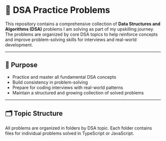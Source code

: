 # 📘 DSA Practice Problems

This repository contains a comprehensive collection of **Data Structures and Algorithms (DSA)** problems I am solving as part of my upskilling journey. The problems are organized by core DSA topics to help reinforce concepts and improve problem-solving skills for interviews and real-world development.

---

## 🧠 Purpose

- Practice and master all fundamental DSA concepts
- Build consistency in problem-solving
- Prepare for coding interviews with real-world patterns
- Maintain a structured and growing collection of solved problems

---

## 🗂️ Topic Structure

All problems are organized in folders by DSA topic. Each folder contains files for individual problems solved in TypeScript or JavaScript.

